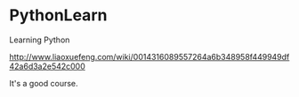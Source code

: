 # PythonLearn
Learning Python


http://www.liaoxuefeng.com/wiki/0014316089557264a6b348958f449949df42a6d3a2e542c000


It's a good course.
